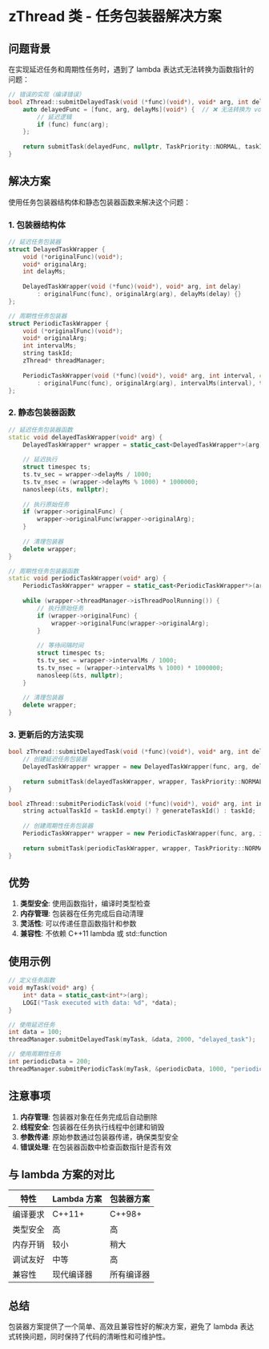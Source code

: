 # zThread 类 - 任务包装器解决方案

## 问题背景

在实现延迟任务和周期性任务时，遇到了 lambda 表达式无法转换为函数指针的问题：

```cpp
// 错误的实现（编译错误）
bool zThread::submitDelayedTask(void (*func)(void*), void* arg, int delayMs, const string& taskId) {
    auto delayedFunc = [func, arg, delayMs](void*) {  // ❌ 无法转换为 void(*)(void*)
        // 延迟逻辑
        if (func) func(arg);
    };
    
    return submitTask(delayedFunc, nullptr, TaskPriority::NORMAL, taskId);
}
```

## 解决方案

使用任务包装器结构体和静态包装器函数来解决这个问题：

### 1. 包装器结构体

```cpp
// 延迟任务包装器
struct DelayedTaskWrapper {
    void (*originalFunc)(void*);
    void* originalArg;
    int delayMs;
    
    DelayedTaskWrapper(void (*func)(void*), void* arg, int delay) 
        : originalFunc(func), originalArg(arg), delayMs(delay) {}
};

// 周期性任务包装器
struct PeriodicTaskWrapper {
    void (*originalFunc)(void*);
    void* originalArg;
    int intervalMs;
    string taskId;
    zThread* threadManager;
    
    PeriodicTaskWrapper(void (*func)(void*), void* arg, int interval, const string& id, zThread* manager)
        : originalFunc(func), originalArg(arg), intervalMs(interval), taskId(id), threadManager(manager) {}
};
```

### 2. 静态包装器函数

```cpp
// 延迟任务包装器函数
static void delayedTaskWrapper(void* arg) {
    DelayedTaskWrapper* wrapper = static_cast<DelayedTaskWrapper*>(arg);
    
    // 延迟执行
    struct timespec ts;
    ts.tv_sec = wrapper->delayMs / 1000;
    ts.tv_nsec = (wrapper->delayMs % 1000) * 1000000;
    nanosleep(&ts, nullptr);
    
    // 执行原始任务
    if (wrapper->originalFunc) {
        wrapper->originalFunc(wrapper->originalArg);
    }
    
    // 清理包装器
    delete wrapper;
}

// 周期性任务包装器函数
static void periodicTaskWrapper(void* arg) {
    PeriodicTaskWrapper* wrapper = static_cast<PeriodicTaskWrapper*>(arg);
    
    while (wrapper->threadManager->isThreadPoolRunning()) {
        // 执行原始任务
        if (wrapper->originalFunc) {
            wrapper->originalFunc(wrapper->originalArg);
        }
        
        // 等待间隔时间
        struct timespec ts;
        ts.tv_sec = wrapper->intervalMs / 1000;
        ts.tv_nsec = (wrapper->intervalMs % 1000) * 1000000;
        nanosleep(&ts, nullptr);
    }
    
    // 清理包装器
    delete wrapper;
}
```

### 3. 更新后的方法实现

```cpp
bool zThread::submitDelayedTask(void (*func)(void*), void* arg, int delayMs, const string& taskId) {
    // 创建延迟任务包装器
    DelayedTaskWrapper* wrapper = new DelayedTaskWrapper(func, arg, delayMs);
    
    return submitTask(delayedTaskWrapper, wrapper, TaskPriority::NORMAL, taskId);
}

bool zThread::submitPeriodicTask(void (*func)(void*), void* arg, int intervalMs, const string& taskId) {
    string actualTaskId = taskId.empty() ? generateTaskId() : taskId;
    
    // 创建周期性任务包装器
    PeriodicTaskWrapper* wrapper = new PeriodicTaskWrapper(func, arg, intervalMs, actualTaskId, this);
    
    return submitTask(periodicTaskWrapper, wrapper, TaskPriority::NORMAL, actualTaskId);
}
```

## 优势

1. **类型安全**: 使用函数指针，编译时类型检查
2. **内存管理**: 包装器在任务完成后自动清理
3. **灵活性**: 可以传递任意函数指针和参数
4. **兼容性**: 不依赖 C++11 lambda 或 std::function

## 使用示例

```cpp
// 定义任务函数
void myTask(void* arg) {
    int* data = static_cast<int*>(arg);
    LOGI("Task executed with data: %d", *data);
}

// 使用延迟任务
int data = 100;
threadManager.submitDelayedTask(myTask, &data, 2000, "delayed_task");

// 使用周期性任务
int periodicData = 200;
threadManager.submitPeriodicTask(myTask, &periodicData, 1000, "periodic_task");
```

## 注意事项

1. **内存管理**: 包装器对象在任务完成后自动删除
2. **线程安全**: 包装器在任务执行线程中创建和销毁
3. **参数传递**: 原始参数通过包装器传递，确保类型安全
4. **错误处理**: 在包装器函数中检查函数指针是否有效

## 与 lambda 方案的对比

| 特性 | Lambda 方案 | 包装器方案 |
|------|-------------|------------|
| 编译要求 | C++11+ | C++98+ |
| 类型安全 | 高 | 高 |
| 内存开销 | 较小 | 稍大 |
| 调试友好 | 中等 | 高 |
| 兼容性 | 现代编译器 | 所有编译器 |

## 总结

包装器方案提供了一个简单、高效且兼容性好的解决方案，避免了 lambda 表达式转换问题，同时保持了代码的清晰性和可维护性。

